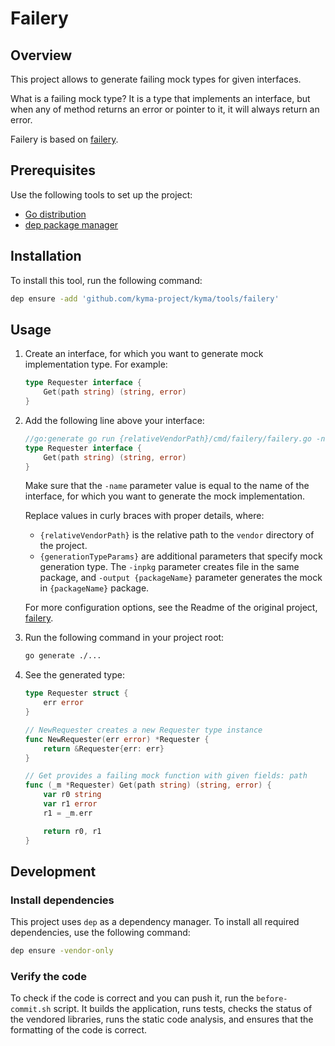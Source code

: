 # Failery

## Overview
This project allows to generate failing mock types for given interfaces.

What is a failing mock type? It is a type that implements an interface, but when any of method returns an error or pointer to it, it will always return an error.

Failery is based on [failery](https://github.com/vektra/failery).

## Prerequisites

Use the following tools to set up the project:

* [Go distribution](https://golang.org)
* [dep package manager](https://github.com/golang/dep)

## Installation

To install this tool, run the following command:

```bash
dep ensure -add 'github.com/kyma-project/kyma/tools/failery'
```

## Usage

1. Create an interface, for which you want to generate mock implementation type. For example:

    ```go
    type Requester interface {
        Get(path string) (string, error)
    }
    ``` 

1. Add the following line above your interface:

    ```go
    //go:generate go run {relativeVendorPath}/cmd/failery/failery.go -name=Requester -case=underscore {generationTypeParams}
    type Requester interface {
        Get(path string) (string, error)
    }
    ```
    
    Make sure that the `-name` parameter value is equal to the name of the interface, for which you want to generate the mock implementation.
    
    Replace values in curly braces with proper details, where:
    - `{relativeVendorPath}` is the relative path to the `vendor` directory of the project.
    - `{generationTypeParams}` are additional parameters that specify mock generation type. The `-inpkg` parameter creates file in the same package, and `-output {packageName}` parameter generates the mock in `{packageName}` package.
    
    For more configuration options, see the Readme of the original project, [failery](https://github.com/vektra/failery).
  
1. Run the following command in your project root:

    ```bash
    go generate ./...
    ```
    
1. See the generated type:

    ```go
    type Requester struct {
    	err error
    }
    
    // NewRequester creates a new Requester type instance
    func NewRequester(err error) *Requester {
    	return &Requester{err: err}
    }
    
    // Get provides a failing mock function with given fields: path
    func (_m *Requester) Get(path string) (string, error) {
    	var r0 string
    	var r1 error
    	r1 = _m.err
    
    	return r0, r1
    }
    ```

## Development

### Install dependencies

This project uses `dep` as a dependency manager. To install all required dependencies, use the following command:
```bash
dep ensure -vendor-only
```

### Verify the code

To check if the code is correct and you can push it, run the `before-commit.sh` script. It builds the application, runs tests, checks the status of the vendored libraries, runs the static code analysis, and ensures that the formatting of the code is correct.
